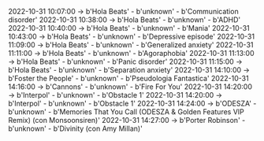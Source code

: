 2022-10-31 10:07:00 -> b'Hola Beats' - b'unknown' - b'Communication disorder'
2022-10-31 10:38:00 -> b'Hola Beats' - b'unknown' - b'ADHD'
2022-10-31 10:40:00 -> b'Hola Beats' - b'unknown' - b'Mania'
2022-10-31 10:43:00 -> b'Hola Beats' - b'unknown' - b'Depressive episode'
2022-10-31 11:09:00 -> b'Hola Beats' - b'unknown' - b'Generalized anxiety'
2022-10-31 11:11:00 -> b'Hola Beats' - b'unknown' - b'Agoraphobia'
2022-10-31 11:13:00 -> b'Hola Beats' - b'unknown' - b'Panic disorder'
2022-10-31 11:15:00 -> b'Hola Beats' - b'unknown' - b'Separation anxiety'
2022-10-31 14:10:00 -> b'Foster the People' - b'unknown' - b'Pseudologia Fantastica'
2022-10-31 14:16:00 -> b'Cannons' - b'unknown' - b'Fire For You'
2022-10-31 14:20:00 -> b'Interpol' - b'unknown' - b'Obstacle 1'
2022-10-31 14:20:00 -> b'Interpol' - b'unknown' - b'Obstacle 1'
2022-10-31 14:24:00 -> b'ODESZA' - b'unknown' - b'Memories That You Call (ODESZA & Golden Features VIP Remix) (con Monsoonsiren)'
2022-10-31 14:27:00 -> b'Porter Robinson' - b'unknown' - b'Divinity (con Amy Millan)'
